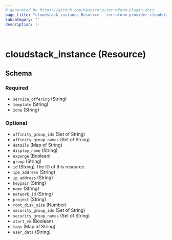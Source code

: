 ```yaml
---
# generated by https://github.com/hashicorp/terraform-plugin-docs
page_title: "cloudstack_instance Resource - terraform-provider-cloudstack"
subcategory: ""
description: |-
  
---
```


# cloudstack_instance (Resource)





<!-- schema generated by tfplugindocs -->
## Schema

### Required

- `service_offering` (String)
- `template` (String)
- `zone` (String)

### Optional

- `affinity_group_ids` (Set of String)
- `affinity_group_names` (Set of String)
- `details` (Map of String)
- `display_name` (String)
- `expunge` (Boolean)
- `group` (String)
- `id` (String) The ID of this resource.
- `ip6_address` (String)
- `ip_address` (String)
- `keypair` (String)
- `name` (String)
- `network_id` (String)
- `project` (String)
- `root_disk_size` (Number)
- `security_group_ids` (Set of String)
- `security_group_names` (Set of String)
- `start_vm` (Boolean)
- `tags` (Map of String)
- `user_data` (String)


